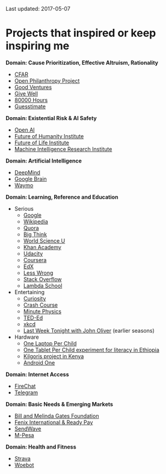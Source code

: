 Last updated: 2017-05-07

# Projects that inspired or keep inspiring me

**Domain: Cause Prioritization, Effective Altruism, Rationality**
  * [CFAR](http://www.rationality.org/)
  * [Open Philanthropy Project](https://www.openphilanthropy.org/)
  * [Good Ventures](http://www.goodventures.org/)
  * [Give Well](https://www.givewell.org/)
  * [80000 Hours](https://80000hours.org/)
  * [Guesstimate](https://www.getguesstimate.com/)
  
**Domain: Existential Risk & AI Safety**
  * [Open AI](https://openai.com/)
  * [Future of Humanity Institute](https://www.fhi.ox.ac.uk/)
  * [Future of Life Institute](https://futureoflife.org/)
  * [Machine Intelligence Research Institute](https://intelligence.org/)

**Domain: Artificial Intelligence**
  * [DeepMind](https://deepmind.com/)
  * [Google Brain](https://ai.google/research/teams/brain)
  * [Waymo](https://waymo.com/)

**Domain: Learning, Reference and Education**
  * Serious
    * [Google](https://www.google.com/)
    * [Wikipedia](https://www.wikipedia.org/)
    * [Quora](https://www.quora.com/)
    * [Big Think](https://bigthink.com/)
    * [World Science U](http://www.worldscienceu.com/)
    * [Khan Academy](https://www.khanacademy.org/)
    * [Udacity](https://www.udacity.com/)
    * [Coursera](https://www.coursera.org/)
    * [EdX](https://www.edx.org/)
    * [Less Wrong](https://www.lesswrong.com/)
    * [Stack Overflow](https://stackoverflow.com/)
    * [Lambda School](https://lambdaschool.com/)
  * Entertaining
    * [Curiosity](https://curiosity.com/)
    * [Crash Course](https://www.youtube.com/user/crashcourse)
    * [Minute Physics](https://www.youtube.com/user/minutephysics)
    * [TED-Ed](https://ed.ted.com/)
    * [xkcd](https://xkcd.com/)
    * [Last Week Tonight with John Oliver](https://en.wikipedia.org/wiki/Last_Week_Tonight_with_John_Oliver) (earlier seasons)
  * Hardware
    * [One Laptop Per Child](https://en.wikipedia.org/wiki/One_Laptop_per_Child)
    * [One Tablet Per Child experiment for literacy in Ethiopia](https://www.technologyreview.com/s/506466/given-tablets-but-no-teachers-ethiopian-children-teach-themselves/)
    * [Kilgoris project in Kenya](http://www.thekilgorisproject.com/)
    * [Android One](https://en.wikipedia.org/wiki/Android_One)
    
**Domain: Internet Access**
  * [FireChat](https://www.opengarden.com/firechat/)
  * [Telegram](https://telegram.org/)

**Domain: Basic Needs & Emerging Markets**
  * [Bill and Melinda Gates Foundation](https://www.gatesfoundation.org/)
  * [Fenix International & Ready Pay](https://www.fenixintl.com/)
  * [SendWave](https://www.wave.com/)
  * [M-Pesa](https://en.wikipedia.org/wiki/M-Pesa)

**Domain: Health and Fitness**
  * [Strava](https://www.strava.com/)
  * [Woebot](https://woebot.io/)
